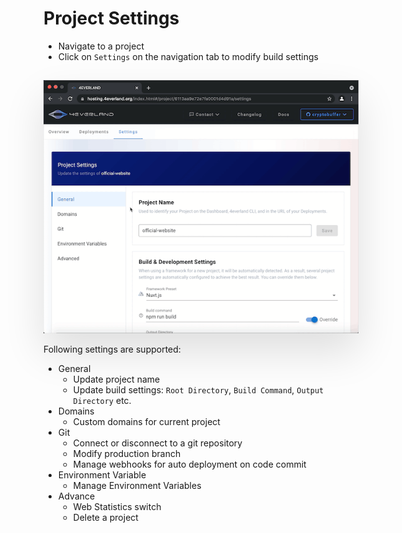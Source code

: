 # Project Settings

- Navigate to a project
- Click on `Settings` on the navigation tab to modify build settings

<img style="margin-top:15px;box-shadow:0 30px 60px rgba(0,0,0,0.12);" src="../assets/screenshots/project_settings.gif"/>

Following settings are supported:

- General
  - Update project name
  - Update build settings: `Root Directory`, `Build Command`, `Output Directory` etc.
- Domains
  - Custom domains for current project
- Git
  - Connect or disconnect to a git repository
  - Modify production branch
  - Manage webhooks for auto deployment on code commit
- Environment Variable
  - Manage Environment Variables
- Advance
  - Web Statistics switch
  - Delete a project
